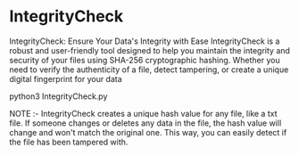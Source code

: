 # IntegrityCheck
IntegrityCheck: Ensure Your Data's Integrity with Ease  IntegrityCheck is a robust and user-friendly tool designed to help you maintain the integrity and security of your files using SHA-256 cryptographic hashing. Whether you need to verify the authenticity of a file, detect tampering, or create a unique digital fingerprint for your data


python3 IntegrityCheck.py



NOTE :- IntegrityCheck creates a unique hash value for any file, like a txt file. If someone changes or deletes any data in the file, the hash value will change and won't match the original one. This way, you can easily detect if the file has been tampered with.
